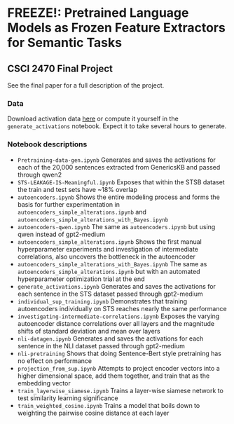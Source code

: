 # FREEZE!: Pretrained Language Models as Frozen Feature Extractors for Semantic Tasks
## CSCI 2470 Final Project
See the final paper for a full description of the project.

### Data
Download activation data [here](https://drive.google.com/drive/folders/1LhINDDAmJZrvKMafVMSEjkbGgEQgFl93?usp=drive_link) or compute it yourself in the `generate_activations` notebook. Expect it to take several hours to generate.

### Notebook descriptions
- `Pretraining-data-gen.ipynb`  Generates and saves the activations for each of the 20,000 sentences extracted from GenericsKB and passed through qwen2
- `STS-LEAKAGE-IS-Meaningful.ipynb`  Exposes that within the STSB dataset the train and test sets have ~18% overlap
- `autoencoders.ipynb`  Shows the entire modeling process and forms the basis for further experimentation in `autoencoders_simple_alterations.ipynb` and `autoencoders_simple_alterations_with_Bayes.ipynb`
- `autoencoders-qwen.ipynb`  The same as `autoencoders.ipynb` but using qwen instead of gpt2-medium
- `autoencoders_simple_alterations.ipynb`  Shows the first manual hyperparameter experiments and investigation of intermediate correlations, also uncovers the bottleneck in the autoencoder
- `autoencoders_simple_alterations_with_Bayes.ipynb`  The same as `autoencoders_simple_alterations.ipynb` but with an automated hyperparameter optimization trial at the end
- `generate_activations.ipynb`  Generates and saves the activations for each sentence in the STS dataset passed through gpt2-medium
- `individual_sup_training.ipynb`  Demonstrates that training autoencoders individually on STS reaches nearly the same performance
- `investigating-intermediate-correlations.ipynb`  Exposes the varying autoencoder distance correlations over all layers and the magnitude shifts of standard deviation and mean over layers
- `nli-datagen.ipynb`  Generates and saves the activations for each sentence in the NLI dataset passed through gpt2-medium
- `nli-pretraining`  Shows that doing Sentence-Bert style pretraining has no effect on performance
- `projection_from_sup.ipynb`  Attempts to project encoder vectors into a higher dimensional space, add them together, and train that as the embedding vector
- `train_layerwise_siamese.ipynb`  Trains a layer-wise siamese network to test similarity learning significance
- `train_weighted_cosine.ipynb` Trains a model that boils down to weighting the pairwise cosine distance at each layer
